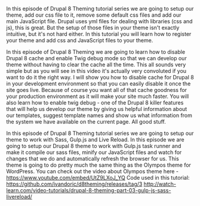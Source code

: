 <!--
{
"name" : "setup-tools",
"version" : "0.1",
"title" : "Setup and tools",
"description" : "Drupal 8 Theming, Part 2",
"homepage" : "https://www.youtube.com/playlist?list=PLUBR53Dw-Ef818EUxzNoWKcQ7PYUXpFFA",
"freshnessDate" : 2015-12-10,
"license" : "Standard YouTube License"
}
-->

<!-- @section, "title" : "Part 01 - Theme Setup" -->

In this episode of Drupal 8 Theming tutorial series we are going to setup our theme, add our css file to it, remove some default css files and add our main JavaScript file.
Drupal uses yml files for dealing with libraries (css and js), this is great. But the setup of those files in your theme isn't exactly intuitive, but it's not hard either.
In this tutorial you will learn how to register your theme and add css and JavaScript files to your theme.
		
<!-- @asset, "contentType": "outlearn/video", "provider": "youtube", "url": "https://www.youtube.com/embed/a9u0B1F650U" -->

<!-- @task,  "text" : "Create a new theme and enable it." -->
		
<!-- @section, "title" : "Part 02 - Disable Cache, Enable Twig Debug" -->

In this episode of Drupal 8 Theming we are going to learn how to disable Drupal 8 cache and enable Twig debug mode so that we can develop our theme without having to clear the cache all the time.
This all sounds very simple but as you will see in this video it's actually very convoluted if you want to do it the right way.
I will show you how to disable cache for Drupal 8 in your development environment so that you can easily disable it once the site goes live. Because of course you want all of that cache goodness for your production environment as it will make your site much faster.
You will also learn how to enable twig debug - one of the Drupal 8 killer features that will help us develop our theme by giving us helpful information about our templates, suggest template names and show us what information from the system we have available on the current page. All good stuff.
		
<!-- @asset, "contentType": "outlearn/video", "provider": "youtube", "url": "https://www.youtube.com/embed/rRsOxSuJ4OU" -->
		
<!-- @section, "title" : "Part 03 - Gulp.js, Sass, LiveReload" -->

In this episode of Drupal 8 Theming tutorial series we are going to setup our theme to work with Sass, Gulp.js and Live Reload.
In this episode we are going to setup our Drupal 8 theme to work with Gulp.js task runner and make it compile our sass files, minify our JavaScript files and watch for changes that we do and automatically refresh the browser for us.
This theme is going to do pretty much the same thing as the Olympos theme for WordPress. You can check out the video about Olympos theme here - 
https://www.youtube.com/embed/UtZ9LXoJ_YQ
Code used in this tutorial:
https://github.com/ivandoric/d8theming/releases/tag/3
http://watch-learn.com/video-tutorials/drupal-8-theming-part-03-gulp-js-sass-livereload/
		
<!-- @asset, "contentType": "outlearn/video", "provider": "youtube", "url": "https://www.youtube.com/embed/vatnNkOKZ7o" -->
